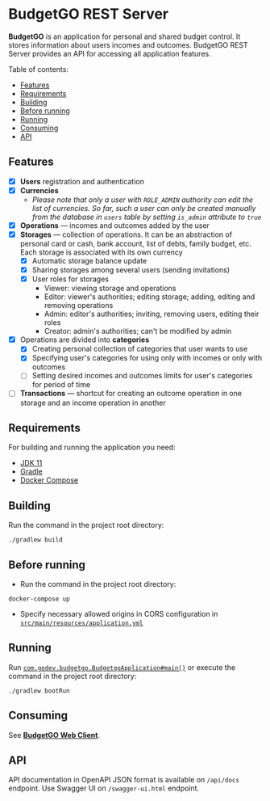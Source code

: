 # BudgetGO REST Server
**BudgetGO** is an application for personal and shared budget control. It stores information about users incomes and outcomes. BudgetGO REST
 Server provides an API for accessing all application features.

Table of contents:
* [Features](#features)
* [Requirements](#requirements)
* [Building](#building)
* [Before running](#before-running)
* [Running](#running)
* [Consuming](#consuming)
* [API](#api)

## Features
* [x] **Users** registration and authentication
* [x] **Currencies**
    * _Please note that only a user with `ROLE_ADMIN` authority can edit the list of currencies. So far, such a user can only be created manually from
     the database in `users` table by setting `is_admin` attribute to `true`_ 
* [x] **Operations** — incomes and outcomes added by the user
* [x] **Storages** — collection of operations. It can be an abstraction of personal card or cash, bank account, list of debts, family budget, etc. Each
 storage is associated with its own currency
    * [x] Automatic storage balance update 
    * [x] Sharing storages among several users (sending invitations)
    * [x] User roles for storages
        * Viewer: viewing storage and operations
        * Editor: viewer's authorities; editing storage; adding, editing and removing operations
        * Admin: editor's authorities; inviting, removing users, editing their roles
        * Creator: admin's authorities; can't be modified by admin
* [x] Operations are divided into **categories**
    * [x] Creating personal collection of categories that user wants to use
    * [x] Specifying user's categories for using only with incomes or only with outcomes 
    * [ ] Setting desired incomes and outcomes limits for user's categories for period of time
* [ ] **Transactions** — shortcut for creating an outcome operation in one storage and an income operation in another

## Requirements
For building and running the application you need:
* [JDK 11](https://www.oracle.com/technetwork/java/javase/downloads/index.html)
* [Gradle](https://gradle.org/install/)
* [Docker Compose](https://docs.docker.com/compose/install/)

## Building
Run the command in the project root directory:
```shell
./gradlew build
```

## Before running
* Run the command in the project root directory:
```shell
docker-compose up
```
* Specify necessary allowed origins in CORS configuration in [`src/main/resources/application.yml`](src/main/resources/application.yml)

## Running
Run [`com.godev.budgetgo.BudgetgoApplication#main()`](src/main/java/com/godev/budgetgo/BudgetgoApplication.java) or execute the command in the project
 root directory:
```shell
./gradlew bootRun
```

## Consuming
See **[BudgetGO Web Client](https://github.com/oleg-grigorijan/budgetgo-web-client)**.

## API
API documentation in OpenAPI JSON format is available on `/api/docs` endpoint. Use Swagger UI on `/swagger-ui.html` endpoint.
